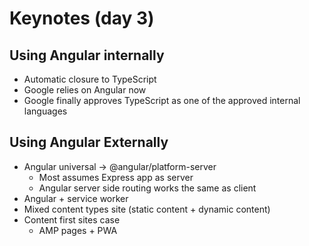 # Keynotes (day 3)

## Using Angular internally

* Automatic closure to TypeScript
* Google relies on Angular now
* Google finally approves TypeScript as one of the approved internal languages

## Using Angular Externally

* Angular universal -> @angular/platform-server
	* Most assumes Express app as server
	* Angular server side routing works the same as client
* Angular + service worker
* Mixed content types site (static content + dynamic content)
* Content first sites case
	* AMP pages + PWA

